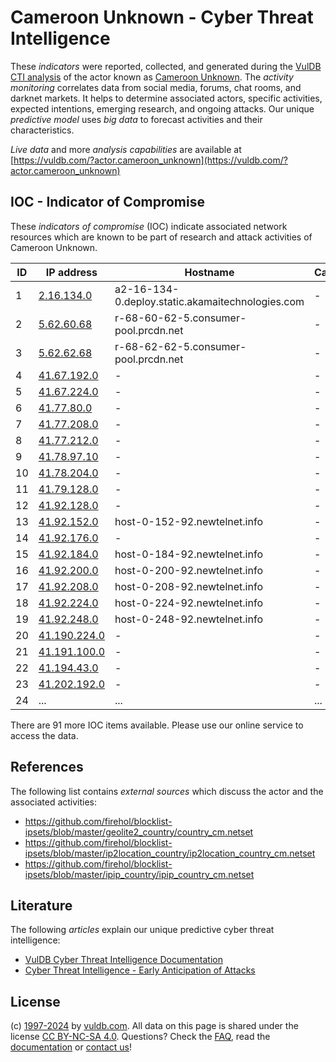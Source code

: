 # Cameroon Unknown - Cyber Threat Intelligence

These _indicators_ were reported, collected, and generated during the [VulDB CTI analysis](https://vuldb.com/?kb.cti) of the actor known as [Cameroon Unknown](https://vuldb.com/?actor.cameroon_unknown). The _activity monitoring_ correlates data from social media, forums, chat rooms, and darknet markets. It helps to determine associated actors, specific activities, expected intentions, emerging research, and ongoing attacks. Our unique _predictive model_ uses _big data_ to forecast activities and their characteristics.

_Live data_ and more _analysis capabilities_ are available at [https://vuldb.com/?actor.cameroon_unknown](https://vuldb.com/?actor.cameroon_unknown)

## IOC - Indicator of Compromise

These _indicators of compromise_ (IOC) indicate associated network resources which are known to be part of research and attack activities of Cameroon Unknown.

ID | IP address | Hostname | Campaign | Confidence
-- | ---------- | -------- | -------- | ----------
1 | [2.16.134.0](https://vuldb.com/?ip.2.16.134.0) | a2-16-134-0.deploy.static.akamaitechnologies.com | - | High
2 | [5.62.60.68](https://vuldb.com/?ip.5.62.60.68) | r-68-60-62-5.consumer-pool.prcdn.net | - | High
3 | [5.62.62.68](https://vuldb.com/?ip.5.62.62.68) | r-68-62-62-5.consumer-pool.prcdn.net | - | High
4 | [41.67.192.0](https://vuldb.com/?ip.41.67.192.0) | - | - | High
5 | [41.67.224.0](https://vuldb.com/?ip.41.67.224.0) | - | - | High
6 | [41.77.80.0](https://vuldb.com/?ip.41.77.80.0) | - | - | High
7 | [41.77.208.0](https://vuldb.com/?ip.41.77.208.0) | - | - | High
8 | [41.77.212.0](https://vuldb.com/?ip.41.77.212.0) | - | - | High
9 | [41.78.97.10](https://vuldb.com/?ip.41.78.97.10) | - | - | High
10 | [41.78.204.0](https://vuldb.com/?ip.41.78.204.0) | - | - | High
11 | [41.79.128.0](https://vuldb.com/?ip.41.79.128.0) | - | - | High
12 | [41.92.128.0](https://vuldb.com/?ip.41.92.128.0) | - | - | High
13 | [41.92.152.0](https://vuldb.com/?ip.41.92.152.0) | host-0-152-92.newtelnet.info | - | High
14 | [41.92.176.0](https://vuldb.com/?ip.41.92.176.0) | - | - | High
15 | [41.92.184.0](https://vuldb.com/?ip.41.92.184.0) | host-0-184-92.newtelnet.info | - | High
16 | [41.92.200.0](https://vuldb.com/?ip.41.92.200.0) | host-0-200-92.newtelnet.info | - | High
17 | [41.92.208.0](https://vuldb.com/?ip.41.92.208.0) | host-0-208-92.newtelnet.info | - | High
18 | [41.92.224.0](https://vuldb.com/?ip.41.92.224.0) | host-0-224-92.newtelnet.info | - | High
19 | [41.92.248.0](https://vuldb.com/?ip.41.92.248.0) | host-0-248-92.newtelnet.info | - | High
20 | [41.190.224.0](https://vuldb.com/?ip.41.190.224.0) | - | - | High
21 | [41.191.100.0](https://vuldb.com/?ip.41.191.100.0) | - | - | High
22 | [41.194.43.0](https://vuldb.com/?ip.41.194.43.0) | - | - | High
23 | [41.202.192.0](https://vuldb.com/?ip.41.202.192.0) | - | - | High
24 | ... | ... | ... | ...

There are 91 more IOC items available. Please use our online service to access the data.

## References

The following list contains _external sources_ which discuss the actor and the associated activities:

* https://github.com/firehol/blocklist-ipsets/blob/master/geolite2_country/country_cm.netset
* https://github.com/firehol/blocklist-ipsets/blob/master/ip2location_country/ip2location_country_cm.netset
* https://github.com/firehol/blocklist-ipsets/blob/master/ipip_country/ipip_country_cm.netset

## Literature

The following _articles_ explain our unique predictive cyber threat intelligence:

* [VulDB Cyber Threat Intelligence Documentation](https://vuldb.com/?kb.cti)
* [Cyber Threat Intelligence - Early Anticipation of Attacks](https://www.scip.ch/en/?labs.20201022)

## License

(c) [1997-2024](https://vuldb.com/?kb.changelog) by [vuldb.com](https://vuldb.com/?kb.about). All data on this page is shared under the license [CC BY-NC-SA 4.0](https://creativecommons.org/licenses/by-nc-sa/4.0/). Questions? Check the [FAQ](https://vuldb.com/?kb.faq), read the [documentation](https://vuldb.com/?kb) or [contact us](https://vuldb.com/?contact)!
